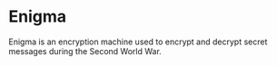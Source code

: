 # Enigma
Enigma is an encryption machine used to encrypt and decrypt secret messages during the Second World War.
